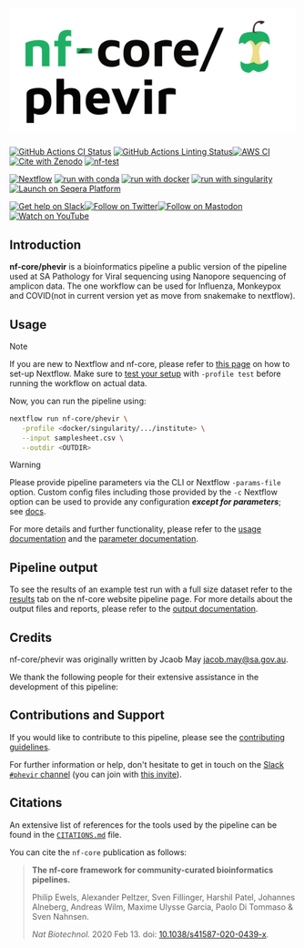 <h1>
  <picture>
    <source media="(prefers-color-scheme: dark)" srcset="docs/images/nf-core-phevir_logo_dark.png">
    <img alt="nf-core/phevir" src="docs/images/nf-core-phevir_logo_light.png">
  </picture>
</h1>

[![GitHub Actions CI Status](https://github.com/nf-core/phevir/actions/workflows/ci.yml/badge.svg)](https://github.com/nf-core/phevir/actions/workflows/ci.yml)
[![GitHub Actions Linting Status](https://github.com/nf-core/phevir/actions/workflows/linting.yml/badge.svg)](https://github.com/nf-core/phevir/actions/workflows/linting.yml)[![AWS CI](https://img.shields.io/badge/CI%20tests-full%20size-FF9900?labelColor=000000&logo=Amazon%20AWS)](https://nf-co.re/phevir/results)[![Cite with Zenodo](http://img.shields.io/badge/DOI-10.5281/zenodo.XXXXXXX-1073c8?labelColor=000000)](https://doi.org/10.5281/zenodo.XXXXXXX)
[![nf-test](https://img.shields.io/badge/unit_tests-nf--test-337ab7.svg)](https://www.nf-test.com)

[![Nextflow](https://img.shields.io/badge/nextflow%20DSL2-%E2%89%A523.04.0-23aa62.svg)](https://www.nextflow.io/)
[![run with conda](http://img.shields.io/badge/run%20with-conda-3EB049?labelColor=000000&logo=anaconda)](https://docs.conda.io/en/latest/)
[![run with docker](https://img.shields.io/badge/run%20with-docker-0db7ed?labelColor=000000&logo=docker)](https://www.docker.com/)
[![run with singularity](https://img.shields.io/badge/run%20with-singularity-1d355c.svg?labelColor=000000)](https://sylabs.io/docs/)
[![Launch on Seqera Platform](https://img.shields.io/badge/Launch%20%F0%9F%9A%80-Seqera%20Platform-%234256e7)](https://cloud.seqera.io/launch?pipeline=https://github.com/nf-core/phevir)

[![Get help on Slack](http://img.shields.io/badge/slack-nf--core%20%23phevir-4A154B?labelColor=000000&logo=slack)](https://nfcore.slack.com/channels/phevir)[![Follow on Twitter](http://img.shields.io/badge/twitter-%40nf__core-1DA1F2?labelColor=000000&logo=twitter)](https://twitter.com/nf_core)[![Follow on Mastodon](https://img.shields.io/badge/mastodon-nf__core-6364ff?labelColor=FFFFFF&logo=mastodon)](https://mstdn.science/@nf_core)[![Watch on YouTube](http://img.shields.io/badge/youtube-nf--core-FF0000?labelColor=000000&logo=youtube)](https://www.youtube.com/c/nf-core)

## Introduction

**nf-core/phevir** is a bioinformatics pipeline a public version of the pipeline used at SA Pathology for Viral sequencing using Nanopore sequencing of amplicon data. The one workflow can be used for Influenza, Monkeypox and COVID(not in current version yet as move from snakemake to nextflow).



## Usage

> [!NOTE]
> If you are new to Nextflow and nf-core, please refer to [this page](https://nf-co.re/docs/usage/installation) on how to set-up Nextflow. Make sure to [test your setup](https://nf-co.re/docs/usage/introduction#how-to-run-a-pipeline) with `-profile test` before running the workflow on actual data.

<!-- TODO nf-core: Describe the minimum required steps to execute the pipeline, e.g. how to prepare samplesheets.
     Explain what rows and columns represent. For instance (please edit as appropriate):

First, prepare a samplesheet with your input data that looks as follows:

`samplesheet.csv`:

```csv
sample,fastq_1,fastq_2,sample_type, run
CONTROL_REP1,AEG588A1_S1_L002_R1_001.fastq.gz,,
```

sample, fastq_1,species and run are all mandatory with only optional being fastq_2. 
Each row represents a fastq file (single-end) or a pair of fastq files (paired end).
Run can either be FLU,COVID or MPX as is used to filter samples into the correct subworkflow. 
sample_type can either be control/patient/qap_sample


-->

Now, you can run the pipeline using:

<!-- TODO nf-core: update the following command to include all required parameters for a minimal example -->

```bash
nextflow run nf-core/phevir \
   -profile <docker/singularity/.../institute> \
   --input samplesheet.csv \
   --outdir <OUTDIR>
```

> [!WARNING]
> Please provide pipeline parameters via the CLI or Nextflow `-params-file` option. Custom config files including those provided by the `-c` Nextflow option can be used to provide any configuration _**except for parameters**_;
> see [docs](https://nf-co.re/usage/configuration#custom-configuration-files).

For more details and further functionality, please refer to the [usage documentation](https://nf-co.re/phevir/usage) and the [parameter documentation](https://nf-co.re/phevir/parameters).

## Pipeline output

To see the results of an example test run with a full size dataset refer to the [results](https://nf-co.re/phevir/results) tab on the nf-core website pipeline page.
For more details about the output files and reports, please refer to the
[output documentation](https://nf-co.re/phevir/output).

## Credits

nf-core/phevir was originally written by Jcaob May <jacob.may@sa.gov.au>.

We thank the following people for their extensive assistance in the development of this pipeline:

<!-- TODO nf-core: If applicable, make list of people who have also contributed -->

## Contributions and Support

If you would like to contribute to this pipeline, please see the [contributing guidelines](.github/CONTRIBUTING.md).

For further information or help, don't hesitate to get in touch on the [Slack `#phevir` channel](https://nfcore.slack.com/channels/phevir) (you can join with [this invite](https://nf-co.re/join/slack)).

## Citations

<!-- TODO nf-core: Add citation for pipeline after first release. Uncomment lines below and update Zenodo doi and badge at the top of this file. -->
<!-- If you use nf-core/phevir for your analysis, please cite it using the following doi: [10.5281/zenodo.XXXXXX](https://doi.org/10.5281/zenodo.XXXXXX) -->

<!-- TODO nf-core: Add bibliography of tools and data used in your pipeline -->

An extensive list of references for the tools used by the pipeline can be found in the [`CITATIONS.md`](CITATIONS.md) file.

You can cite the `nf-core` publication as follows:

> **The nf-core framework for community-curated bioinformatics pipelines.**
>
> Philip Ewels, Alexander Peltzer, Sven Fillinger, Harshil Patel, Johannes Alneberg, Andreas Wilm, Maxime Ulysse Garcia, Paolo Di Tommaso & Sven Nahnsen.
>
> _Nat Biotechnol._ 2020 Feb 13. doi: [10.1038/s41587-020-0439-x](https://dx.doi.org/10.1038/s41587-020-0439-x).
